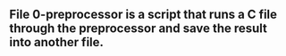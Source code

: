 ## File 0-preprocessor is a script that runs a C file through the preprocessor and save the result into another file.
